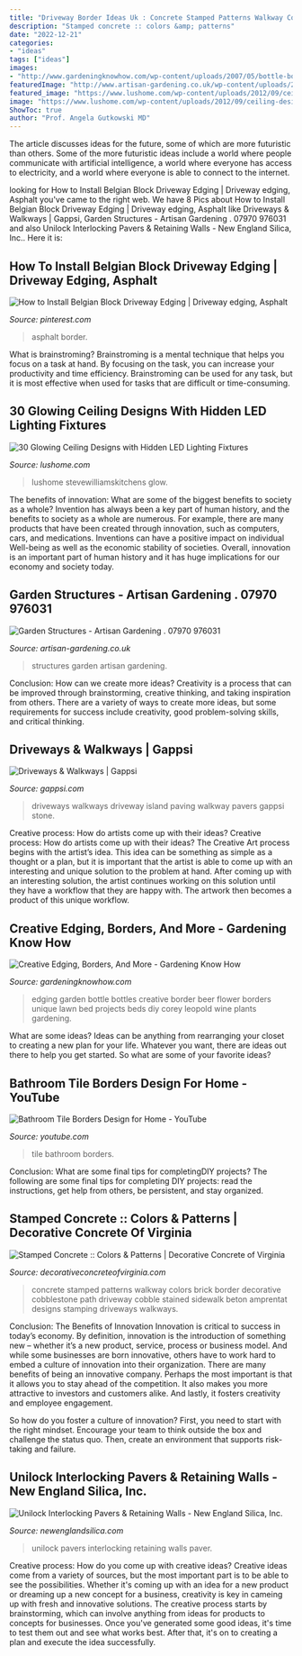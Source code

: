 ```yaml
---
title: "Driveway Border Ideas Uk : Concrete Stamped Patterns Walkway Colors Brick Border Decorative Cobblestone Path Driveway Cobble Stained Sidewalk Beton Amprentat Designs Stamping Driveways Walkways"
description: "Stamped concrete :: colors &amp; patterns"
date: "2022-12-21"
categories:
- "ideas"
tags: ["ideas"]
images:
- "http://www.gardeningknowhow.com/wp-content/uploads/2007/05/bottle-border.jpg"
featuredImage: "http://www.artisan-gardening.co.uk/wp-content/uploads/2018/03/DSCF5853.jpg"
featured_image: "https://www.lushome.com/wp-content/uploads/2012/09/ceiling-designs-hidden-lighting-modern-interiors-6.jpg"
image: "https://www.lushome.com/wp-content/uploads/2012/09/ceiling-designs-hidden-lighting-modern-interiors-6.jpg"
ShowToc: true
author: "Prof. Angela Gutkowski MD"
---
```



The article discusses ideas for the future, some of which are more futuristic than others. Some of the more futuristic ideas include a world where people communicate with artificial intelligence, a world where everyone has access to electricity, and a world where everyone is able to connect to the internet.

	

		
looking for How to Install Belgian Block Driveway Edging | Driveway edging, Asphalt you've came to the right web. We have 8 Pics about How to Install Belgian Block Driveway Edging | Driveway edging, Asphalt like Driveways &amp; Walkways | Gappsi, Garden Structures - Artisan Gardening . 07970 976031 and also Unilock Interlocking Pavers &amp; Retaining Walls - New England Silica, Inc.. Here it is:
		
    
## How To Install Belgian Block Driveway Edging | Driveway Edging, Asphalt

<img loading=lazy src="https://i.pinimg.com/736x/48/5d/e1/485de196485f29ae8e7331f12124fef3.jpg" onerror="this.onerror=null;this.src='https://tse2.mm.bing.net/th?id=OIP.5tsFP4lSpKjIMXTCr1Jw3wHaLI&amp;pid=15.1';" alt="How to Install Belgian Block Driveway Edging | Driveway edging, Asphalt">

_Source: pinterest.com_

>asphalt border. 

	

What is brainstroming? Brainstroming is a mental technique that helps you focus on a task at hand. By focusing on the task, you can increase your productivity and time efficiency. Brainstroming can be used for any task, but it is most effective when used for tasks that are difficult or time-consuming.

    
## 30 Glowing Ceiling Designs With Hidden LED Lighting Fixtures

<img loading=lazy src="https://www.lushome.com/wp-content/uploads/2012/09/ceiling-designs-hidden-lighting-modern-interiors-6.jpg" onerror="this.onerror=null;this.src='https://tse1.mm.bing.net/th?id=OIP.auG2R-4hfodgR9-m_cYp7AHaG4&amp;pid=15.1';" alt="30 Glowing Ceiling Designs with Hidden LED Lighting Fixtures">

_Source: lushome.com_

>lushome stevewilliamskitchens glow. 

	

The benefits of innovation: What are some of the biggest benefits to society as a whole?
Invention has always been a key part of human history, and the benefits to society as a whole are numerous. For example, there are many products that have been created through innovation, such as computers, cars, and medications. Inventions can have a positive impact on individual Well-being as well as the economic stability of societies. Overall, innovation is an important part of human history and it has huge implications for our economy and society today.

    
## Garden Structures - Artisan Gardening . 07970 976031

<img loading=lazy src="http://www.artisan-gardening.co.uk/wp-content/uploads/2018/03/DSCF5853.jpg" onerror="this.onerror=null;this.src='https://tse4.mm.bing.net/th?id=OIP.gQWH-QE-fn61indZgSkSRgHaFj&amp;pid=15.1';" alt="Garden Structures - Artisan Gardening . 07970 976031">

_Source: artisan-gardening.co.uk_

>structures garden artisan gardening. 

	

Conclusion: How can we create more ideas?
Creativity is a process that can be improved through brainstorming, creative thinking, and taking inspiration from others. There are a variety of ways to create more ideas, but some requirements for success include creativity, good problem-solving skills, and critical thinking.

    
## Driveways &amp; Walkways | Gappsi

<img loading=lazy src="https://gappsi.com/wp-content/uploads/2014/02/DeerparkCommackPictures-design-build-contractor-company-driveways-and-walkways-Remodeling-Services-Nassau-and-Suffolk-Long-island-NY-Gappsi.-2.jpg" onerror="this.onerror=null;this.src='https://tse4.mm.bing.net/th?id=OIP.y3r0j6c4kZCfytaVok_qTQHaFj&amp;pid=15.1';" alt="Driveways &amp; Walkways | Gappsi">

_Source: gappsi.com_

>driveways walkways driveway island paving walkway pavers gappsi stone. 

	

Creative process: How do artists come up with their ideas?
Creative process: How do artists come up with their ideas?
The Creative Art process begins with the artist’s idea. This idea can be something as simple as a thought or a plan, but it is important that the artist is able to come up with an interesting and unique solution to the problem at hand. After coming up with an interesting solution, the artist continues working on this solution until they have a workflow that they are happy with. The artwork then becomes a product of this unique workflow.

    
## Creative Edging, Borders, And More - Gardening Know How

<img loading=lazy src="http://www.gardeningknowhow.com/wp-content/uploads/2007/05/bottle-border.jpg" onerror="this.onerror=null;this.src='https://tse1.mm.bing.net/th?id=OIP.-Mt91B75h30vMNFHf2O8awHaLE&amp;pid=15.1';" alt="Creative Edging, Borders, And More - Gardening Know How">

_Source: gardeningknowhow.com_

>edging garden bottle bottles creative border beer flower borders unique lawn bed projects beds diy corey leopold wine plants gardening. 

	

What are some ideas?
Ideas can be anything from rearranging your closet to creating a new plan for your life. Whatever you want, there are ideas out there to help you get started. So what are some of your favorite ideas?

    
## Bathroom Tile Borders Design For Home - YouTube

<img loading=lazy src="https://i.ytimg.com/vi/x5wq7D50qf0/maxresdefault.jpg" onerror="this.onerror=null;this.src='https://tse2.mm.bing.net/th?id=OIP.hn_8Rt1si9McJRVRDYn5uQHaEK&amp;pid=15.1';" alt="Bathroom Tile Borders Design for Home - YouTube">

_Source: youtube.com_

>tile bathroom borders. 

	

Conclusion: What are some final tips for completingDIY projects?
The following are some final tips for completing DIY projects: read the instructions, get help from others, be persistent, and stay organized.

    
## Stamped Concrete :: Colors &amp; Patterns | Decorative Concrete Of Virginia

<img loading=lazy src="https://www.decorativeconcreteofvirginia.com/wp-content/gallery/stampedconcretepatterns/cobble.jpg" onerror="this.onerror=null;this.src='https://tse4.mm.bing.net/th?id=OIP.RV4APi9RcxkdBVNitMRp4gHaJ4&amp;pid=15.1';" alt="Stamped Concrete :: Colors &amp; Patterns | Decorative Concrete of Virginia">

_Source: decorativeconcreteofvirginia.com_

>concrete stamped patterns walkway colors brick border decorative cobblestone path driveway cobble stained sidewalk beton amprentat designs stamping driveways walkways. 

	

Conclusion: The Benefits of Innovation
Innovation is critical to success in today’s economy. By definition, innovation is the introduction of something new – whether it’s a new product, service, process or business model. And while some businesses are born innovative, others have to work hard to embed a culture of innovation into their organization.
There are many benefits of being an innovative company. Perhaps the most important is that it allows you to stay ahead of the competition. It also makes you more attractive to investors and customers alike. And lastly, it fosters creativity and employee engagement.

So how do you foster a culture of innovation? First, you need to start with the right mindset. Encourage your team to think outside the box and challenge the status quo. Then, create an environment that supports risk-taking and failure.

    
## Unilock Interlocking Pavers &amp; Retaining Walls - New England Silica, Inc.

<img loading=lazy src="https://newenglandsilica.com/wp-content/uploads/2016/09/Unilock-Driveway-Entrance-Hollandstone-Paver.jpg" onerror="this.onerror=null;this.src='https://tse4.mm.bing.net/th?id=OIP.lUBlCb-4fwXTw9oblcHoQQHaLV&amp;pid=15.1';" alt="Unilock Interlocking Pavers &amp; Retaining Walls - New England Silica, Inc.">

_Source: newenglandsilica.com_

>unilock pavers interlocking retaining walls paver. 

	

Creative process: How do you come up with creative ideas?
Creative ideas come from a variety of sources, but the most important part is to be able to see the possibilities. Whether it's coming up with an idea for a new product or dreaming up a new concept for a business, creativity is key in cameing up with fresh and innovative solutions. The creative process starts by brainstorming, which can involve anything from ideas for products to concepts for businesses. Once you've generated some good ideas, it's time to test them out and see what works best. After that, it's on to creating a plan and execute the idea successfully.

